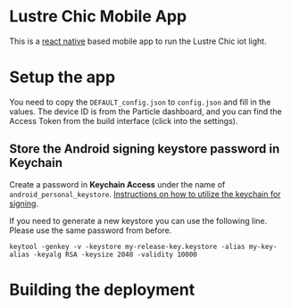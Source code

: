 # Lustre Chic Mobile App

This is a [react native](http://facebook.github.io/react-native/) based mobile app to run the Lustre Chic iot light.

# Setup the app

You need to copy the `DEFAULT_config.json` to `config.json` and fill in the values. The device ID is from the Particle dashboard, and you can find the Access Token from the build interface (click into the settings).


## Store the Android signing keystore password in Keychain

Create a password in **Keychain Access** under the name of `android_personal_keystore`. [Instructions on how to utilize the keychain for signing](https://pilloxa.gitlab.io/posts/safer-passwords-in-gradle/).  
  
If you need to generate a new keystore you can use the following line. Please use the same password from before.  

`keytool -genkey -v -keystore my-release-key.keystore -alias my-key-alias -keyalg RSA -keysize 2048 -validity 10000`




# Building the deployment


